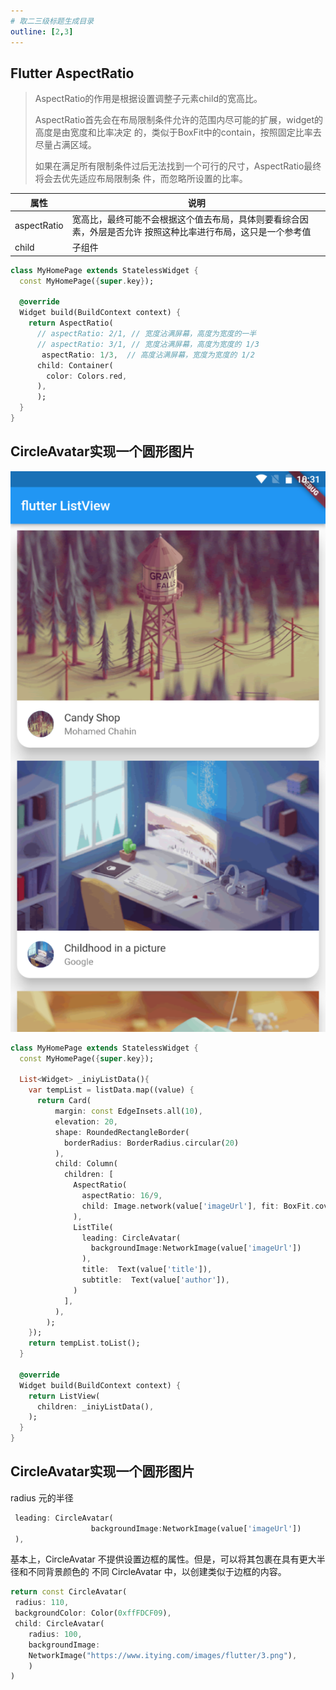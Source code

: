 ```yaml
---
# 取二三级标题生成目录
outline: [2,3]
---
```


## Flutter AspectRatio

> AspectRatio的作用是根据设置调整子元素child的宽高比。
>
> AspectRatio首先会在布局限制条件允许的范围内尽可能的扩展，widget的高度是由宽度和比率决定 的，类似于BoxFit中的contain，按照固定比率去尽量占满区域。 
>
> 如果在满足所有限制条件过后无法找到一个可行的尺寸，AspectRatio最终将会去优先适应布局限制条 件，而忽略所设置的比率。



| 属性        | 说明                                                         |
| ----------- | ------------------------------------------------------------ |
| aspectRatio | 宽高比，最终可能不会根据这个值去布局，具体则要看综合因素，外层是否允许 按照这种比率进行布局，这只是一个参考值 |
| child       | 子组件                                                       |

```dart
class MyHomePage extends StatelessWidget {
  const MyHomePage({super.key});

  @override
  Widget build(BuildContext context) {
    return AspectRatio(
      // aspectRatio: 2/1, // 宽度沾满屏幕，高度为宽度的一半
      // aspectRatio: 3/1, // 宽度沾满屏幕，高度为宽度的 1/3
       aspectRatio: 1/3,  // 高度沾满屏幕，宽度为宽度的 1/2
      child: Container(
        color: Colors.red,
      ),
      );
  }
}
```

##  CircleAvatar实现一个圆形图片

![image-20230517223124782](../image/flutter-assets/image-20230517223124782.png)

```dart
class MyHomePage extends StatelessWidget {
  const MyHomePage({super.key});

  List<Widget> _iniyListData(){
    var tempList = listData.map((value) {
      return Card(
          margin: const EdgeInsets.all(10),
          elevation: 20,
          shape: RoundedRectangleBorder(
            borderRadius: BorderRadius.circular(20)
          ),
          child: Column(
            children: [
              AspectRatio(
                aspectRatio: 16/9,
                child: Image.network(value['imageUrl'], fit: BoxFit.cover,),
              ),
              ListTile(
                leading: CircleAvatar(
                  backgroundImage:NetworkImage(value['imageUrl'])
                ),
                title:  Text(value['title']),
                subtitle:  Text(value['author']),
              )
            ],
          ),
        );
    });
    return tempList.toList();
  }

  @override
  Widget build(BuildContext context) {
    return ListView(
      children: _iniyListData(),
    );
  }
}
```

## CircleAvatar实现一个圆形图片

 radius 元的半径

```dart
 leading: CircleAvatar(
                  backgroundImage:NetworkImage(value['imageUrl'])
 ),
```

基本上，CircleAvatar 不提供设置边框的属性。但是，可以将其包裹在具有更大半径和不同背景颜色的 不同 CircleAvatar 中，以创建类似于边框的内容。

```dart
return const CircleAvatar(
 radius: 110,
 backgroundColor: Color(0xffFDCF09),
 child: CircleAvatar(
	radius: 100,
	backgroundImage:
	NetworkImage("https://www.itying.com/images/flutter/3.png"),
	)
)

```